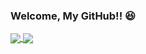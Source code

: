 ### Welcome, My GitHub!! 😆
<!--
![GitHub Stats Card](https://github-readme-stats.vercel.app/api?username=kngy0306&show_icons=true)
![Top Langs](https://github-readme-stats.vercel.app/api/top-langs/?username=kngy0306&layout=compact)
-->

<a href="https://github.com/kngy0306?tab=repositories">
  <img align="center" src="https://github-readme-stats.vercel.app/api?username=kngy0306&show_icons=true" />
</a>
<a href="https://github.com/kngy0306?tab=repositories">
  <img align="center" src="https://github-readme-stats.vercel.app/api/top-langs/?username=kngy0306&hide=C#" />
</a>

<!--
**kngy0306/kngy0306** is a ✨ _special_ ✨ repository because its `README.md` (this file) appears on your GitHub profile.

Here are some ideas to get you started:

- 🔭 I’m currently working on ...
- 🌱 I’m currently learning ...
- 👯 I’m looking to collaborate on ...
- 🤔 I’m looking for help with ...
- 💬 Ask me about ...
- 📫 How to reach me: ...
- 😄 Pronouns: ...
- ⚡ Fun fact: ...
-->
